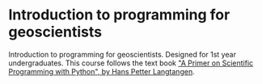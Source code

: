 Introduction to programming for geoscientists
=============================================

Introduction to programming for geoscientists. Designed for 1st year undergraduates.
This course follows the text book ["A Primer on Scientific Programming with Python", by Hans Petter Langtangen](http://www.springer.com/mathematics/computational+science+%26+engineering/book/978-3-642-18365-2).

